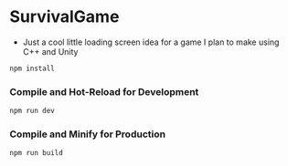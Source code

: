 # SurvivalGame

- Just a cool little loading screen idea for a game I plan to make using C++ and Unity

```sh
npm install
```

### Compile and Hot-Reload for Development

```sh
npm run dev
```

### Compile and Minify for Production

```sh
npm run build
```
